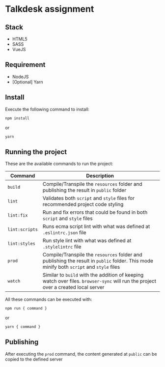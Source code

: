 # Talkdesk assignment

## Stack

- HTML5
- SASS
- VueJS

## Requirement

- NodeJS
- [Optional] Yarn

## Install

Execute the following command to install:

```cmd
npm install
```

or

```cmd
yarn
```

## Running the project

These are the available commands to run the project:

| Command | Description |
| ------- | ----------- |
| `build`   | Compile/Transpile the `resources` folder and publishing the result in `public` folder |
| `lint`    | Validates both `script` and `style` files for recommended project code styling |
| `lint:fix` | Run and fix errors that could be found in both `script` and `style` files |
| `lint:scripts` | Runs ecma script lint with what was defined at `.eslintrc.json` file |
| `lint:styles` | Run style lint with what was defined at `.stylelintrc` file |
| `prod` | Compile/Transpile the `resources` folder and publishing the result in `public` folder. This mode minify both `script` and `style` files |
| `watch` | Similar to `build` with the addition of keeping watch over files. `browser-sync` will run the project over a created local server |

All these commands can be executed with:

```cmd
npm run { command }
```

or

```cmd
yarn { command }
```

## Publishing

After executing the `prod` command, the content generated at `public` can be copied to the defined server
